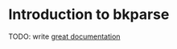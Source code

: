 # Introduction to bkparse

TODO: write [great documentation](http://jacobian.org/writing/great-documentation/what-to-write/)
